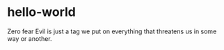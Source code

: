 # hello-world
Zero fear
Evil is just a tag we put on everything that threatens us in some way or another.
